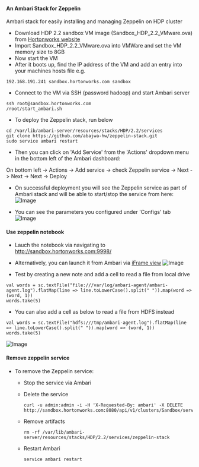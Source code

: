 #### An Ambari Stack for Zeppelin
Ambari stack for easily installing and managing Zeppelin on HDP cluster

- Download HDP 2.2 sandbox VM image (Sandbox_HDP_2.2_VMware.ova) from [Hortonworks website](http://hortonworks.com/products/hortonworks-sandbox/)
- Import Sandbox_HDP_2.2_VMware.ova into VMWare and set the VM memory size to 8GB
- Now start the VM
- After it boots up, find the IP address of the VM and add an entry into your machines hosts file e.g.
```
192.168.191.241 sandbox.hortonworks.com sandbox    
```
- Connect to the VM via SSH (password hadoop) and start Ambari server
```
ssh root@sandbox.hortonworks.com
/root/start_ambari.sh
```

- To deploy the Zeppelin stack, run below
```
cd /var/lib/ambari-server/resources/stacks/HDP/2.2/services
git clone https://github.com/abajwa-hw/zeppelin-stack.git   
sudo service ambari restart
```
- Then you can click on 'Add Service' from the 'Actions' dropdown menu in the bottom left of the Ambari dashboard:

On bottom left -> Actions -> Add service -> check Zeppelin service -> Next -> Next -> Next -> Deploy


- On successful deployment you will see the Zeppelin service as part of Ambari stack and will be able to start/stop the service from here:
![Image](../master/screenshots/1.png?raw=true)

- You can see the parameters you configured under 'Configs' tab
![Image](../master/screenshots/2.png?raw=true)


#### Use zeppelin notebook

- Lauch the notebook via navigating to http://sandbox.hortonworks.com:9998/

- Alternatively, you can launch it from Ambari via [iFrame view](https://github.com/abajwa-hw/iframe-view)
![Image](../master/screenshots/3.png?raw=true)

- Test by creating a new note and add a cell to read a file from local drive
```
val words = sc.textFile("file:///var/log/ambari-agent/ambari-agent.log").flatMap(line => line.toLowerCase().split(" ")).map(word => (word, 1))
words.take(5)
```

- You can also add a cell as below to read a file from HDFS instead
```
val words = sc.textFile("hdfs:///tmp/ambari-agent.log").flatMap(line => line.toLowerCase().split(" ")).map(word => (word, 1))
words.take(5)
```
![Image](../master/screenshots/4.png?raw=true)

#### Remove zeppelin service

- To remove the Zeppelin service: 
  - Stop the service via Ambari
  - Delete the service
  
    ```
    curl -u admin:admin -i -H 'X-Requested-By: ambari' -X DELETE http://sandbox.hortonworks.com:8080/api/v1/clusters/Sandbox/services/ZEPPELIN
    ```
  - Remove artifacts 
  
    ```
    rm -rf /var/lib/ambari-server/resources/stacks/HDP/2.2/services/zeppelin-stack
    ```
  - Restart Ambari
    ```
    service ambari restart
    ```